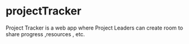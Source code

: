 # projectTracker
Project Tracker is a web app where Project Leaders can create room to share progress ,resources , etc.
